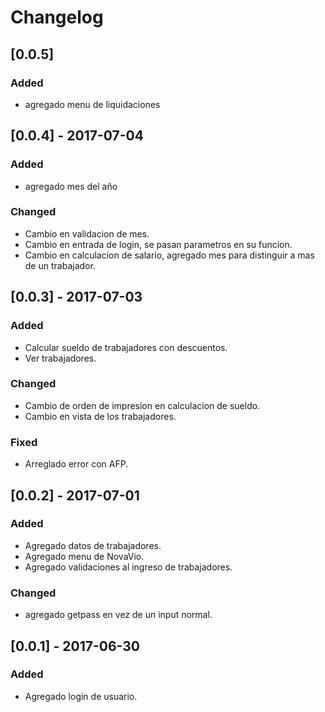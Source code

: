 # Changelog


## [0.0.5]
### Added
- agregado menu de liquidaciones


## [0.0.4] - 2017-07-04
### Added
- agregado mes del año
### Changed
- Cambio en validacion de mes.
- Cambio en entrada de login, se pasan parametros en su funcion.
- Cambio en calculacion de salario, agregado mes para distinguir a mas de un trabajador.


## [0.0.3] - 2017-07-03
### Added
- Calcular sueldo de trabajadores con descuentos.
- Ver trabajadores.
### Changed
- Cambio de orden de impresion en calculacion de sueldo.
- Cambio en vista de los trabajadores.
### Fixed
- Arreglado error con AFP.


## [0.0.2] - 2017-07-01
### Added
- Agregado datos de trabajadores.
- Agregado menu de NovaVio.
- Agregado validaciones al ingreso de trabajadores.
### Changed
- agregado getpass en vez de un input normal.


## [0.0.1] - 2017-06-30
### Added
- Agregado login de usuario.
